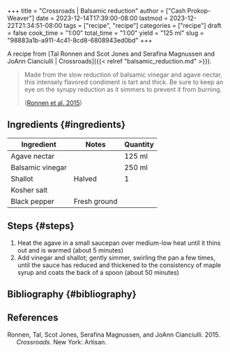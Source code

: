 +++
title = "Crossroads | Balsamic reduction"
author = ["Cash Prokop-Weaver"]
date = 2023-12-14T17:39:00-08:00
lastmod = 2023-12-22T21:34:51-08:00
tags = ["recipe", "recipe"]
categories = ["recipe"]
draft = false
cook_time = "1:00"
total_time = "1:00"
yield = "125 ml"
slug = "98883a1b-a911-4c41-8cd8-6808943ed0bd"
+++

A recipe from [Tal Ronnen and Scot Jones and Serafina Magnussen and JoAnn Cianciulli | Crossroads]({{< relref "balsamic_reduction.md" >}}).

> Made from the slow reduction of balsamic vinegar and agave nectar, this intensely flavored condiment is tart and thick. Be sure to keep an eye on the syrupy reduction as it simmers to prevent it from burning.
>
> (<a href="#citeproc_bib_item_1">Ronnen et al. 2015</a>)


## Ingredients {#ingredients}

<div class="ingredients">

| Ingredient       | Notes        | Quantity |
|------------------|--------------|----------|
| Agave nectar     |              | 125 ml   |
| Balsamic vinegar |              | 250 ml   |
| Shallot          | Halved       | 1        |
| Kosher salt      |              |          |
| Black pepper     | Fresh ground |          |

</div>


## Steps {#steps}

1.  Heat the agave in a small saucepan over medium-low heat until it thins out and is warmed (about 5 minutes)
2.  Add vinegar and shallot; gently simmer, swirling the pan a few times, until the sauce has reduced and thickened to the consistency of maple syrup and coats the back of a spoon (about 50 minutes)


## Bibliography {#bibliography}

## References

<style>.csl-entry{text-indent: -1.5em; margin-left: 1.5em;}</style><div class="csl-bib-body">
  <div class="csl-entry"><a id="citeproc_bib_item_1"></a>Ronnen, Tal, Scot Jones, Serafina Magnussen, and JoAnn Cianciulli. 2015. <i>Crossroads</i>. New York: Artisan.</div>
</div>
